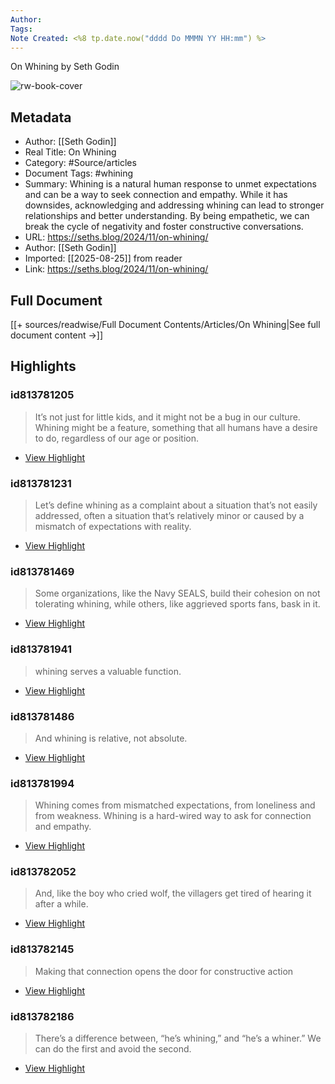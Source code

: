 ```yaml
---
Author: 
Tags:
Note Created: <%8 tp.date.now("dddd Do MMMN YY HH:mm") %>
---
```

On Whining by Seth Godin

![rw-book-cover](https://seths.blog/wp-content/uploads/2018/06/seth_godin_ogimages_v02_1806136-1.jpg)

## Metadata
- Author: [[Seth Godin]]
- Real Title: On Whining
- Category: #Source/articles
- Document Tags:  #whining 
- Summary: Whining is a natural human response to unmet expectations and can be a way to seek connection and empathy. While it has downsides, acknowledging and addressing whining can lead to stronger relationships and better understanding. By being empathetic, we can break the cycle of negativity and foster constructive conversations.
- URL: https://seths.blog/2024/11/on-whining/
- Author: [[Seth Godin]]
- Imported: [[2025-08-25]] from reader
- Link: https://seths.blog/2024/11/on-whining/

## Full Document
[[+ sources/readwise/Full Document Contents/Articles/On Whining|See full document content →]]

## Highlights
### id813781205

> It’s not just for little kids, and it might not be a bug in our culture. Whining might be a feature, something that all humans have a desire to do, regardless of our age or position.

 * [View Highlight](https://read.readwise.io/read/01jczf0dc45jr1mnm9z6j852n5)
### id813781231

> Let’s define whining as a complaint about a situation that’s not easily addressed, often a situation that’s relatively minor or caused by a mismatch of expectations with reality.

 * [View Highlight](https://read.readwise.io/read/01jczf10b3jaxa0ex15w742fff)
### id813781469

> Some organizations, like the Navy SEALS, build their cohesion on not tolerating whining, while others, like aggrieved sports fans, bask in it.

 * [View Highlight](https://read.readwise.io/read/01jczf1agwd3nfj9z0je0fdafm)
### id813781941

> whining serves a valuable function.

 * [View Highlight](https://read.readwise.io/read/01jczf27np1ffmbazyk0bgyczp)
### id813781486

> And whining is relative, not absolute.

 * [View Highlight](https://read.readwise.io/read/01jczf1qr5y5k9xnzcg5q5jxmq)
### id813781994

> Whining comes from mismatched expectations, from loneliness and from weakness. Whining is a hard-wired way to ask for connection and empathy.

 * [View Highlight](https://read.readwise.io/read/01jczf36ez9wxkyv0afq7fd0e1)
### id813782052

> And, like the boy who cried wolf, the villagers get tired of hearing it after a while.

 * [View Highlight](https://read.readwise.io/read/01jczf3p7cw7babqhkwkp9shna)
### id813782145

> Making that connection opens the door for constructive action

 * [View Highlight](https://read.readwise.io/read/01jczf57ngddk223vxcbsnjgyw)
### id813782186

> There’s a difference between, “he’s whining,” and “he’s a whiner.” We can do the first and avoid the second.

 * [View Highlight](https://read.readwise.io/read/01jczf5mftr9tnk68zjssqzjxw)
